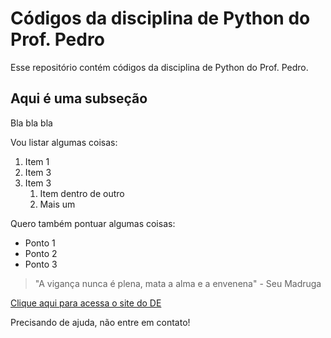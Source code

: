 # Códigos da disciplina de Python do Prof. Pedro

Esse repositório contém códigos da disciplina de Python do Prof. Pedro.

## Aqui é uma subseção

Bla bla bla

Vou listar algumas coisas:

1. Item 1
2. Item 3
3. Item 3
   1. Item dentro de outro
   2. Mais um

Quero também pontuar algumas coisas:

+ Ponto 1
+ Ponto 2
+ Ponto 3


> "A vigança nunca é plena, mata a alma e a envenena" - Seu Madruga


[Clique aqui para acessa o site do DE](https://www.ufpb.br/de/contents/menu/departamento-de-estatistica)


Precisando de ajuda, não entre em contato!